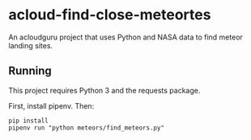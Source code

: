 # acloud-find-close-meteortes
An acloudguru project that uses Python and NASA data to find meteor landing sites.


## Running

This project requires Python 3 and the requests package.

First, install pipenv. Then:

```
pip install
pipenv run "python meteors/find_meteors.py"
```



